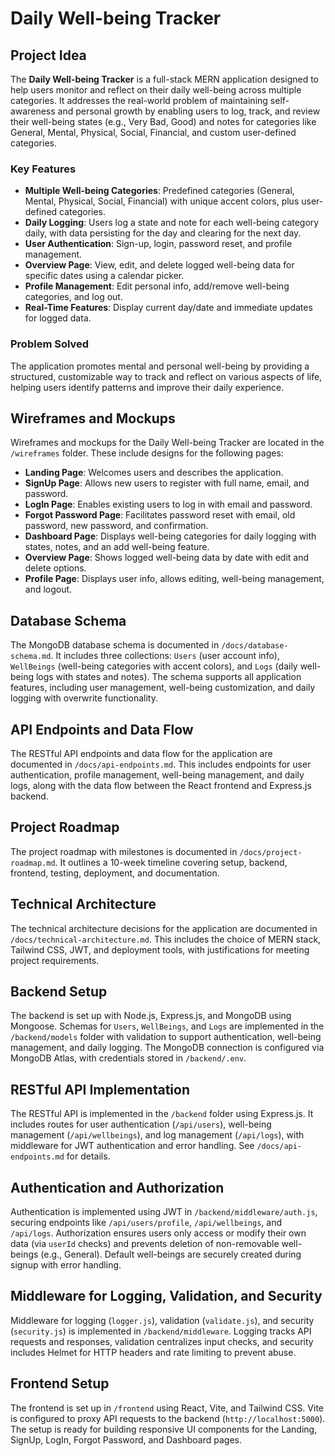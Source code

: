 # Daily Well-being Tracker

## Project Idea

The **Daily Well-being Tracker** is a full-stack MERN application designed to help users monitor and reflect on their daily well-being across multiple categories. It addresses the real-world problem of maintaining self-awareness and personal growth by enabling users to log, track, and review their well-being states (e.g., Very Bad, Good) and notes for categories like General, Mental, Physical, Social, Financial, and custom user-defined categories.

### Key Features

- **Multiple Well-being Categories**: Predefined categories (General, Mental, Physical, Social, Financial) with unique accent colors, plus user-defined categories.
- **Daily Logging**: Users log a state and note for each well-being category daily, with data persisting for the day and clearing for the next day.
- **User Authentication**: Sign-up, login, password reset, and profile management.
- **Overview Page**: View, edit, and delete logged well-being data for specific dates using a calendar picker.
- **Profile Management**: Edit personal info, add/remove well-being categories, and log out.
- **Real-Time Features**: Display current day/date and immediate updates for logged data.

### Problem Solved

The application promotes mental and personal well-being by providing a structured, customizable way to track and reflect on various aspects of life, helping users identify patterns and improve their daily experience.

## Wireframes and Mockups

Wireframes and mockups for the Daily Well-being Tracker are located in the `/wireframes` folder. These include designs for the following pages:

- **Landing Page**: Welcomes users and describes the application.
- **SignUp Page**: Allows new users to register with full name, email, and password.
- **LogIn Page**: Enables existing users to log in with email and password.
- **Forgot Password Page**: Facilitates password reset with email, old password, new password, and confirmation.
- **Dashboard Page**: Displays well-being categories for daily logging with states, notes, and an add well-being feature.
- **Overview Page**: Shows logged well-being data by date with edit and delete options.
- **Profile Page**: Displays user info, allows editing, well-being management, and logout.

## Database Schema

The MongoDB database schema is documented in `/docs/database-schema.md`. It includes three collections: `Users` (user account info), `WellBeings` (well-being categories with accent colors), and `Logs` (daily well-being logs with states and notes). The schema supports all application features, including user management, well-being customization, and daily logging with overwrite functionality.

## API Endpoints and Data Flow

The RESTful API endpoints and data flow for the application are documented in `/docs/api-endpoints.md`. This includes endpoints for user authentication, profile management, well-being management, and daily logs, along with the data flow between the React frontend and Express.js backend.

## Project Roadmap

The project roadmap with milestones is documented in `/docs/project-roadmap.md`. It outlines a 10-week timeline  covering setup, backend, frontend, testing, deployment, and documentation.

## Technical Architecture

The technical architecture decisions for the application are documented in `/docs/technical-architecture.md`. This includes the choice of MERN stack, Tailwind CSS, JWT, and deployment tools, with justifications for meeting project requirements.

## Backend Setup

The backend is set up with Node.js, Express.js, and MongoDB using Mongoose. Schemas for `Users`, `WellBeings`, and `Logs` are implemented in the `/backend/models` folder with validation to support authentication, well-being management, and daily logging. The MongoDB connection is configured via MongoDB Atlas, with credentials stored in `/backend/.env`.

## RESTful API Implementation

The RESTful API is implemented in the `/backend` folder using Express.js. It includes routes for user authentication (`/api/users`), well-being management (`/api/wellbeings`), and log management (`/api/logs`), with middleware for JWT authentication and error handling. See `/docs/api-endpoints.md` for details.

## Authentication and Authorization

Authentication is implemented using JWT in `/backend/middleware/auth.js`, securing endpoints like `/api/users/profile`, `/api/wellbeings`, and `/api/logs`. Authorization ensures users only access or modify their own data (via `userId` checks) and prevents deletion of non-removable well-beings (e.g., General). Default well-beings are securely created during signup with error handling.

## Middleware for Logging, Validation, and Security
Middleware for logging (`logger.js`), validation (`validate.js`), and security (`security.js`) is implemented in `/backend/middleware`. Logging tracks API requests and responses, validation centralizes input checks, and security includes Helmet for HTTP headers and rate limiting to prevent abuse.

## Frontend Setup
The frontend is set up in `/frontend` using React, Vite, and Tailwind CSS. Vite is configured to proxy API requests to the backend (`http://localhost:5000`). The setup is ready for building responsive UI components for the Landing, SignUp, LogIn, Forgot Password, and Dashboard pages.